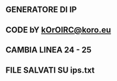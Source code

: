 ## GENERATORE DI IP ##
## CODE bY kOrOIRC@koro.eu
## CAMBIA LINEA 24 - 25
## FILE SALVATI SU ips.txt
